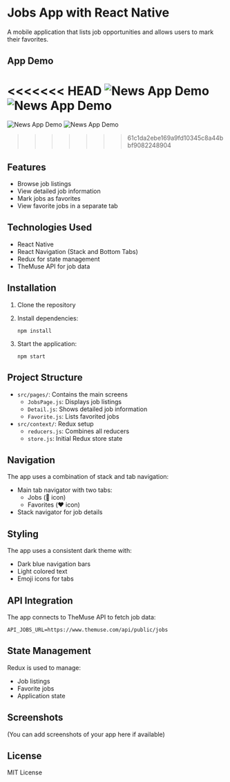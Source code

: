 # Jobs App with React Native

A mobile application that lists job opportunities and allows users to mark their favorites.

## App Demo

<<<<<<< HEAD
![News App Demo](https://github.com/dxtaner/Mobile-/blob/master/ReactNative/JobSearchApp/Jobs.gif)
![News App Demo](https://github.com/dxtaner/Mobile-/blob/master/ReactNative/JobSearchApp/Jobs.gif/Jobs2.gif)
=======
![News App Demo](https://github.com/dxtaner/Mobile-/tree/master/ReactNative/JobSearchApp/Jobs.gif)
![News App Demo](https://github.com/dxtaner/Mobile-/tree/master/ReactNative/JobSearchApp/Jobs2.gif)
>>>>>>> 61c1da2ebe169a9fd10345c8a44bbf9082248904

## Features

- Browse job listings
- View detailed job information
- Mark jobs as favorites
- View favorite jobs in a separate tab

## Technologies Used

- React Native
- React Navigation (Stack and Bottom Tabs)
- Redux for state management
- TheMuse API for job data

## Installation

1.  Clone the repository
2.  Install dependencies:

        npm install

3.  Start the application:

        npm start

## Project Structure

- `src/pages/`: Contains the main screens
  - `JobsPage.js`: Displays job listings
  - `Detail.js`: Shows detailed job information
  - `Favorite.js`: Lists favorited jobs
- `src/context/`: Redux setup
  - `reducers.js`: Combines all reducers
  - `store.js`: Initial Redux store state

## Navigation

The app uses a combination of stack and tab navigation:

- Main tab navigator with two tabs:
  - Jobs (💼 icon)
  - Favorites (❤️ icon)
- Stack navigator for job details

## Styling

The app uses a consistent dark theme with:

- Dark blue navigation bars
- Light colored text
- Emoji icons for tabs

## API Integration

The app connects to TheMuse API to fetch job data:

    API_JOBS_URL=https://www.themuse.com/api/public/jobs

## State Management

Redux is used to manage:

- Job listings
- Favorite jobs
- Application state

## Screenshots

(You can add screenshots of your app here if available)

## License

MIT License
